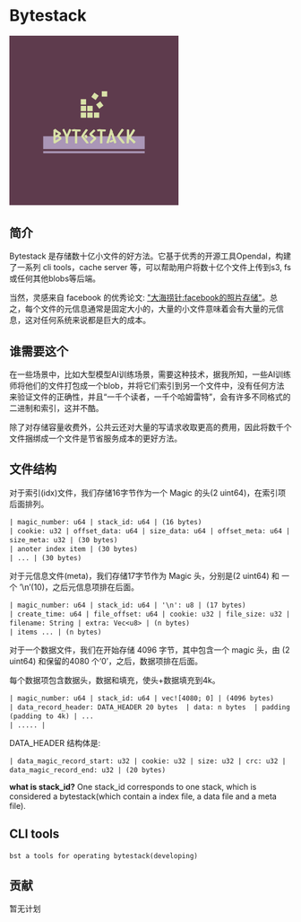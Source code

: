 # Bytestack

<img src="logo.png" style="width: 60%">

## 简介 
Bytestack 是存储数十亿小文件的好方法。它基于优秀的开源工具Opendal，构建了一系列 cli tools，cache server 等，可以帮助用户将数十亿个文件上传到s3, fs或任何其他blobs等后端。

当然，灵感来自 facebook 的优秀论文: ["大海捞针:facebook的照片存储"](https://www.usenix.org/legacy/event/osdi10/tech/full_papers/Beaver.pdf)。总之，每个文件的元信息通常是固定大小的，大量的小文件意味着会有大量的元信息，这对任何系统来说都是巨大的成本。

## 谁需要这个
在一些场景中，比如大型模型AI训练场景，需要这种技术，据我所知，一些AI训练师将他们的文件打包成一个blob，并将它们索引到另一个文件中，没有任何方法来验证文件的正确性，并且“一千个读者，一千个哈姆雷特”，会有许多不同格式的二进制和索引，这并不酷。

除了对存储容量收费外，公共云还对大量的写请求收取更高的费用，因此将数千个文件捆绑成一个文件是节省服务成本的更好方法。

## 文件结构

对于索引(idx)文件，我们存储16字节作为一个 Magic 的头(2 uint64)，在索引项后面排列。
```
| magic_number: u64 | stack_id: u64 | (16 bytes)
| cookie: u32 | offset_data: u64 | size_data: u64 | offset_meta: u64 | size_meta: u32 | (30 bytes)
| anoter index item | (30 bytes)
| ... | (30 bytes)

```

对于元信息文件(meta)，我们存储17字节作为 Magic 头，分别是(2 uint64) 和 一个 ’\n’(10)，之后元信息项排在后面。

```
| magic_number: u64 | stack_id: u64 | '\n': u8 | (17 bytes)
| create_time: u64 | file_offset: u64 | cookie: u32 | file_size: u32 | filename: String | extra: Vec<u8> | (n bytes)
| items ... | (n bytes)
```

对于一个数据文件，我们在开始存储 4096 字节，其中包含一个 magic 头，由 (2 uint64) 和保留的4080 个‘0’，之后，数据项排在后面。

每个数据项包含数据头，数据和填充，使头+数据填充到4k。

```
| magic_number: u64 | stack_id: u64 | vec![4080; 0] | (4096 bytes)
| data_record_header: DATA_HEADER 20 bytes  | data: n bytes  | padding (padding to 4k) | ...
| ..... | 
```

DATA_HEADER 结构体是:

```
| data_magic_record_start: u32 | cookie: u32 | size: u32 | crc: u32 | data_magic_record_end: u32 | (20 bytes)
```

**what is stack_id?** One stack_id corresponds to one stack, which is considered a bytestack(which contain a index file, a data file and a meta file).

## CLI tools

```
bst a tools for operating bytestack(developing)
```

## 贡献

暂无计划